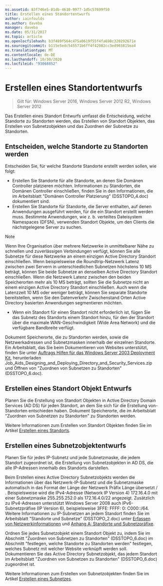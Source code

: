 ```yaml
---
ms.assetid: 83f746e5-81db-4610-9977-1d5c57699f50
title: Erstellen eines Standortentwurfs
author: iainfoulds
ms.author: daveba
manager: daveba
ms.date: 05/31/2017
ms.topic: article
ms.openlocfilehash: b3f489f564c475a0619f55f4fa690c320292671e
ms.sourcegitcommit: b115e5edc545571b6ff4f42082cc3ed965815ea4
ms.translationtype: MT
ms.contentlocale: de-DE
ms.lasthandoff: 10/30/2020
ms.locfileid: "93068852"
---
```

# <a name="creating-a-site-design"></a>Erstellen eines Standortentwurfs

> Gilt für: Windows Server 2016, Windows Server 2012 R2, Windows Server 2012

Das Erstellen eines Standort Entwurfs umfasst die Entscheidung, welche Standorte zu Standorten werden, das Erstellen von Standort Objekten, das Erstellen von Subnetzobjekten und das Zuordnen der Subnetze zu Standorten.

## <a name="deciding-which-locations-will-become-sites"></a>Entscheiden, welche Standorte zu Standorten werden

Entscheiden Sie, für welche Standorte Standorte erstellt werden sollen, wie folgt:

- Erstellen Sie Standorte für alle Standorte, an denen Sie Domänen Controller platzieren möchten. Informationen zu Standorten, die Domänen Controller einschließen, finden Sie in den Informationen, die im Arbeitsblatt "Domänen Controller Platzierung" (DSSTOPO_4.doc) dokumentiert sind.
- Erstellen Sie Standorte für Standorte, die Server enthalten, auf denen Anwendungen ausgeführt werden, für die ein Standort erstellt werden muss. Bestimmte Anwendungen, wie z. b. verteiltes Dateisystem Namespaces (DFSN), verwenden Standort Objekte, um den Clients die nächstgelegene Server zu suchen.

> [!NOTE]
> Wenn Ihre Organisation über mehrere Netzwerke in unmittelbarer Nähe zu schnellen und zuverlässigen Verbindungen verfügt, können Sie alle Subnetze für diese Netzwerke an einem einzigen Active Directory Standort einschließen. Wenn beispielsweise die Roundtrip-Netzwerk Latenz zwischen zwei Servern in unterschiedlichen Subnetzen höchstens 10 MS beträgt, können Sie beide Subnetze an denselben Active Directory Standort einschließen. Wenn die Netzwerk Latenz zwischen den beiden Speicherorten mehr als 10 MS beträgt, sollten Sie die Subnetze nicht an einem einzigen Active Directory Standort einschließen. Auch wenn die Latenzzeit 10 MS oder weniger beträgt, können Sie separate Standorte bereitstellen, wenn Sie den Datenverkehr Zwischenstand Orten Active Directory basierten Anwendungen segmentieren möchten.

- Wenn ein Standort für einen Standort nicht erforderlich ist, fügen Sie das Subnetz des Standorts einem Standort hinzu, für den der Standort über die maximale WAN-Geschwindigkeit (Wide Area Network) und die verfügbare Bandbreite verfügt.

Dokument Speicherorte, die zu Standorten werden, sowie die Netzwerkadressen und Subnetzmasken innerhalb der einzelnen Standorte. Ein Arbeitsblatt, das Sie beim Dokumentieren von Websites unterstützt, finden Sie unter [Auftrags Hilfen für das Windows Server 2003 Deployment Kit](https://microsoft.com/download/details.aspx?id=9608), herunterladen Job_Aids_Designing_and_Deploying_Directory_and_Security_Services.zip und Öffnen von "Zuordnen von Subnetzen zu Standorten" (DSSTOPO_6.doc).

## <a name="creating-a-site-object-design"></a>Erstellen eines Standort Objekt Entwurfs

Planen Sie die Erstellung von Standort Objekten in Active Directory Domain Services (AD DS) für jeden Standort, an dem Sie sich für die Erstellung von-Standorten entschieden haben. Dokument Speicherorte, die im Arbeitsblatt "Zuordnen von Subnetzen zu Standorten" zu Standorten werden.

Weitere Informationen zum Erstellen von Standort Objekten finden Sie im Artikel [Erstellen eines Standorts](/previous-versions/windows/it-pro/windows-server-2008-r2-and-2008/cc772304(v=ws.11)).

## <a name="creating-a-subnet-object-design"></a>Erstellen eines Subnetzobjektentwurfs

Planen Sie für jedes IP-Subnetz und jede Subnetzmaske, die jedem Standort zugeordnet ist, die Erstellung von Subnetzobjekten in AD DS, die alle IP-Adressen innerhalb des Standorts darstellen.

Beim Erstellen eines Active Directory Subnetzobjekts werden die Informationen über das Netzwerk-IP-Subnetz und die Subnetzmaske automatisch in das Format der Länge der Netzwerk Präfix Länge übersetzt <IP address> / <prefix length> . Beispielsweise wird die IPv4-Adresse (Network IP Version 4) 172.16.4.0 mit einer Subnetzmaske 255.255.252.0 als 172.16.4.0/22 angezeigt. Zusätzlich zu IPv4-Adressen unterstützt Windows Server 2008 auch IPv6-Subnetzpräfixe (IP Version 6), beispielsweise 3FFE: FFFF: 0: C000::/64. Weitere Informationen zu IP-Subnetzen an jedem Standort finden Sie im Arbeitsblatt "Standorte und Subnetze" (DSSTOPO_2.doc) unter [Erfassen von Netzwerkinformationen](../../ad-ds/plan/Collecting-Network-Information.md) und [Anhang A: Standorte und Subnetzpräfixe](Appendix-A--Locations-and-Subnet-Prefixes.md).

Ordnen Sie jedes Subnetzobjekt einem Standort Objekt zu, indem Sie im Abschnitt "Zuordnen von Subnetzen zu Standorten" (DSSTOPO_6.doc) im Abschnitt "festlegen, welche Standorte zu Standorten werden" festlegen, welches Subnetz mit welcher Website verknüpft werden soll. Dokumentieren Sie das Active Directory Subnetzobjekt, das jedem Standort im Arbeitsblatt "Zuordnen von Subnetzen zu Standorten" (DSSTOPO_6.doc) zugeordnet ist.

Weitere Informationen zum Erstellen von Subnetzobjekten finden Sie im Artikel [Erstellen eines Subnetzes](/previous-versions/windows/it-pro/windows-server-2008-r2-and-2008/cc770372(v=ws.11)).
